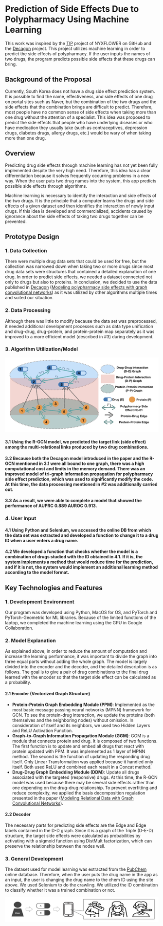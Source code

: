 # Prediction of Side Effects Due to Polypharmacy Using Machine Learning

This work was inspired by the [TIP](https://github.com/NYXFLOWER/TIP) project of NYXFLOWER on GitHub and the [Decagon](http://snap.stanford.edu/decagon/) project. This project utilizes machine learning in order to predict the side effects of polypharmacy. If the user inputs the names of two drugs, the program predicts possible side effects that these drugs can bring.

## Background of the Proposal

Currently, South Korea does not have a drug side effect prediction system. It is possible to find the name, effectiveness, and side effects of one drug on portal sites such as Naver, but the combination of the two drugs and the side effects that the combination brings are difficult to predict. Therefore, most people have no common sense of side effects when taking more than one drug without the attention of a specialist. This idea was proposed to predict the side effects that people who have underlying diseases or who have medication they usually take (such as contraceptives, depression drugs, diabetes drugs, allergy drugs, etc.) would be wary of when taking more than one drug.

## Overview

Predicting drug side effects through machine learning has not yet been fully implemented despite the very high need. Therefore, this idea has a clear differentiation because it solves frequently occurring problems in a new way. When the user puts two drug names into the system, this app predicts possible side effects through algorithms. 

Machine learning is necessary to identify the interaction and side effects of the two drugs. It is the principle that a computer learns the drugs and side effects of a given dataset and then identifies the interaction of newly input drugs. If this idea is developed and commercialized, accidents caused by ignorance about the side effects of taking two drugs together can be prevented. 

## Prototype Design

### 1. Data Collection

There were multiple drug data sets that could be used for free, but the collection was narrowed down when taking two or more drugs since most drug data sets were structures that contained a detailed explanation of one drug. In order to predict side effects, we needed a dataset connected not only to drugs but also to proteins. In conclusion, we decided to use the data published in [Decagon](https://github.com/mims-harvard/decagon) ([Modeling polypharmacy side effects with graph convolutional networks](https://academic.oup.com/bioinformatics/article/34/13/i457/5045770?login=false)) as it was utilized by other algorithms multiple times and suited our situation. 

### 2. Data Processing

Although there was little to modify because the data set was preprocessed, it needed additional development processes such as data type unification and drug-drug, drug-protein, and protein-protein map separately as it was improved to a more efficient model (described in #3) during development. 

### 3. Algorithm Utilization/Model

![Alt text](images/tipmodel.jpg)

#### 3.1 Using the R-GCN model, we predicted the target link (side effect) among the multi-relational links produced by two drug combinations. 

#### 3.2 Because both the Decagon model introduced in the paper and the R-GCN mentioned in 3.1 were all bound to one graph, there was a high computational cost and limits in the memory demand. There was an improved model of tri-graph information propagation for polypharmacy side effect prediction, which was used to significantly modify the code. At this time, the data processing mentioned in #2 was additionally carried out.

#### 3.3 As a result, we were able to complete a model that showed the performance of AUPRC 0.889 AUROC 0.913. 

### 4. User Input

#### 4.1 Using Python and Selenium, we accessed the online DB from which the data set was extracted and developed a function to change it to a drug ID when a user enters a drug name.

#### 4.2 We developed a function that checks whether the model is a combination of drugs studied with the ID obtained in 4.1. If it is, the system implements a method that would reduce time for the prediction, and if it is not, the system would implement an additional learning method according to the model format. 

## Key Technologies and Features

### 1. Development Environment

Our program was developed using Python, MacOS for OS, and PyTorch and PyTorch-Geometric for ML libraries. Because of the limited functions of the laptop, we completed the machine learning using the GPU in Google Collaboration.

### 2. Model Explanation

As explained above, in order to reduce the amount of computation and increase the learning performance, it was important to divide the graph into three equal parts without adding the whole graph. The model is largely divided into the encoder and the decoder, and the detailed description is as follows. The goal is to give a pair of drug combinations to the final drug learned with the encoder so that the target side effect can be calculated as a probability.

#### 2.1 Encoder (Vectorized Graph Structure)
* **Protein-Protein Graph Embedding Module (PPM)**: Implemented as the most basic message passing neural networks (MPNN) framework for GCN. To see the protein-drug interaction, we update the proteins (both themselves and the neighboring nodes) without omission. In consideration of itself and its neighbors, we used two Hidden Layers and ReLU Activation Function. 
* **Graph-to-Graph Information Propagation Module (GGM)**: GGM is a module that connects protein and drug. It is composed of two functions. The first function is to update and embed all drugs that react with protein updated with PPM. It was implemented as 1 layer of MPNN method. The second is the function of updating the responding drug itself. Only Linear Transformation was applied because it handled only itself. Both used ReLU and combined each result in a Concat method.
* **Drug-Drug Graph Embedding Module (DDM)**: Update all drugs associated with the targeted (responsive) drugs. At this time, the R-GCN model was used because there may be several side effects rather than one depending on the drug-drug relationship. To prevent overfitting and reduce complexity, we applied the basis decomposition regulation presented in the paper ([Modeling Relational Data with Graph Convolutional Networks](https://academic.oup.com/bioinformatics/article/34/13/i457/5045770?login=false)).

#### 2.2 Decoder
The necessary parts for predicting side effects are the Edge and Edge labels contained in the D-D graph. Since it is a graph of the Triple (D-E-D) structure, the target side effects were calculated as probabilities by activating with a sigmoid function using DistMult factorization, which can preserve the relationship between the nodes well. 

### 3. General Development
The dataset used for model learning was extracted from the [PubChem](https://pubchem.ncbi.nlm.nih.gov/) online database. Therefore, when the user puts the drug name in the app as an input, the user is changing the drug name to the chem ID using the site above. We used Selenium to do the crawling. We utilized the ID combination to classify whether it was a trained combination or not. 

![Alt text](images/outcome.jpg)
